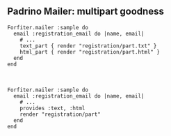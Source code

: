 ## Padrino Mailer: multipart goodness

    Forfiter.mailer :sample do 
      email :registration_email do |name, email|
        # ...
        text_part { render "registration/part.txt" }
        html_part { render "registration/part.html" }
      end
    end

<br />

    Forfiter.mailer :sample do 
      email :registration_email do |name, email|
        # ...
        provides :text, :html
        render "registration/part"
      end
    end
